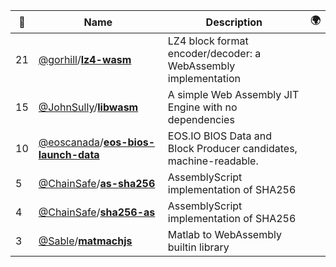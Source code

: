 |:star2: | Name | Description | 🌍|
|---|---|---|---|
|21|[@gorhill](https://github.com/gorhill)/[**lz4-wasm**](https://github.com/gorhill/lz4-wasm)|LZ4 block format encoder/decoder: a WebAssembly implementation||
|15|[@JohnSully](https://github.com/JohnSully)/[**libwasm**](https://github.com/JohnSully/libwasm)|A simple Web Assembly JIT Engine with no dependencies||
|10|[@eoscanada](https://github.com/eoscanada)/[**eos-bios-launch-data**](https://github.com/eoscanada/eos-bios-launch-data)|EOS.IO BIOS Data and Block Producer candidates, machine-readable.||
|5|[@ChainSafe](https://github.com/ChainSafe)/[**as-sha256**](https://github.com/ChainSafe/as-sha256)|AssemblyScript implementation of SHA256||
|4|[@ChainSafe](https://github.com/ChainSafe)/[**sha256-as**](https://github.com/ChainSafe/sha256-as)|AssemblyScript implementation of SHA256||
|3|[@Sable](https://github.com/Sable)/[**matmachjs**](https://github.com/Sable/matmachjs)|Matlab to WebAssembly builtin library||

